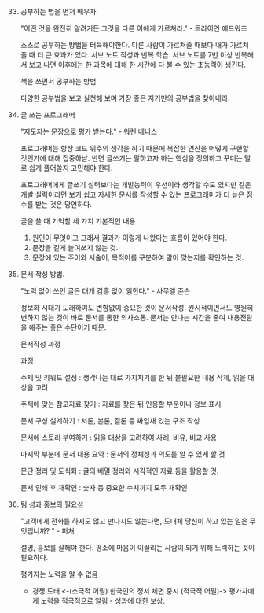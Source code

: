 33) 공부하는 법을 먼저 배우자.

    "어떤 것을 완전히 알려거든 그것을 다른 이에게 가르쳐라." - 트라이언 에드워즈

    스스로 공부하는 방법을 터득해야한다.
    다른 사람이 가르쳐줄 때보다 내가 가르쳐 줄 때 더 큰 효과가 있다.
    서브 노트 작성과 반복 학습. 서브 노트를 7번 이상 반복해서 보고 나면 이후에는 한 과목에 대해 한 시간에 다 볼 수 있는 초능력이 생긴다.

    책을 쓰면서 공부하는 방법. 

    다양한 공부법을 보고 실천해 보며 가장 좋은 자기만의 공부법을 찾아내라.

34) 글 쓰는 프로그래머

    "지도자는 문장으로 평가 받는다." - 워렌 베니스

    프로그래머는 항상 코드 위주의 생각을 하기 때문에 복잡한 연산을 어떻게 구현할 것인가에 대해 집중하낟. 반면 글쓰기는 말하고자 하는 핵심을 정의하고 꾸미는 말로 쉽게 풀어쓸지 고민해야 한다.

    프로그래머에게 글쓰기 실력보다는 개발능력이 우선이라 생각할 수도 있지만 같은 개발 실력이라면 보기 쉽고 자세한 문서를 작성할 수 있는 프로그래머가 더 높은 점수를 받는 것은 당연하다.

    글을 쓸 때 기억할 세 가지 기본적인 내용
     1. 원인이 무엇이고 그래서 결과가 이렇게 나왔다는 흐름이 있어야 한다.
     2. 문장을 길게 늘여쓰지 않는 것.
     3. 문장에 있는 주어와 서술어, 목적어를 구분하여 말이 맞는지를 확인하는 것.

35) 문서 작성 방법.

    "노력 없이 쓰인 글은 대개 감흥 없이 읽힌다." - 사무엘 존슨

    정보화 시대가 도래하여도 변함없이 중요한 것이 문서작성.
    원시적이면서도 영원히 변하지 않는 것이 바로 문서를 통한 의사소통.
    문서는 만나는 시간을 줄여 내용전달을 해주는 좋은 수단이기 때문.

    문서작성 과정

    과정
    
    주제 및 키워드 설정 : 생각나는 대로 가지치기를 한 뒤 불필요한 내용 삭제, 읽을 대상을 고려

    주제에 맞는 참고자료 찾기 : 자료를 찾은 뒤 인용할 부분이나 정보 표시

    문서 구성 설계하기 : 서론, 본론, 결론 등 짜임새 있는 구조 작성

    문서에 스토리 부여하기 : 읽을 대상을 고려하여 사례, 비유, 비교 사용

    마지막 부분에 문서 내용 요약 : 문서의 정체성과 의도를 알 수 있게 할 것

    문단 정리 및 도식화 : 글의 배열 정리와 시각적인 자료 등을 활용할 것.

    문서 인쇄 후 재확인 : 숫자 등 중요한 수치까지 모두 재확인


36) 팀 성과 홍보의 필요성

    "고객에게 전화를 하지도 않고 만나지도 않는다면, 도대체 당신이 하고 있는 일은 무엇입니까? " - 퍼쳐

    설명, 홍보를 잘해야 한다.
    평소에 마음이 이끌리는 사람이 되기 위해 노력하는 것이 필요하다.

    평가자는 노력을 알 수 없음
    - 경쟁 도태                 <-(소극적 어필) 한국인의 정서 체면 중시    (적극적 어필)-> 평가자에게 노력을 적극적으로 알림 - 성과에 대한 보상.